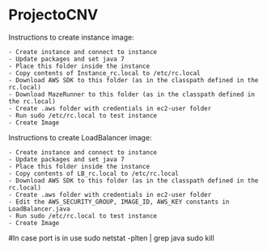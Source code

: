 # ProjectoCNV

Instructions to create instance image:

	- Create instance and connect to instance
	- Update packages and set java 7
	- Place this folder inside the instance
	- Copy contents of Instance_rc.local to /etc/rc.local
	- Download AWS SDK to this folder (as in the classpath defined in the rc.local)
	- Download MazeRunner to this folder (as in the classpath defined in the rc.local)
	- Create .aws folder with credentials in ec2-user folder
	- Run sudo /etc/rc.local to test instance
	- Create Image

Instructions to create LoadBalancer image:

	- Create instance and connect to instance
	- Update packages and set java 7
	- Place this folder inside the instance
	- Copy contents of LB_rc.local to /etc/rc.local
	- Download AWS SDK to this folder (as in the classpath defined in the rc.local)
	- Create .aws folder with credentials in ec2-user folder
	- Edit the AWS_SECURITY_GROUP, IMAGE_ID, AWS_KEY constants in LoadBalancer.java
	- Run sudo /etc/rc.local to test instance
	- Create Image

#In case port is in use
sudo netstat -plten | grep java
sudo kill <pid>

